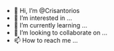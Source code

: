 - 👋 Hi, I’m @Crisantorios
- 👀 I’m interested in ...
- 🌱 I’m currently learning ...
- 💞️ I’m looking to collaborate on ...
- 📫 How to reach me ...

<!---
Crisantorios/Crisantorios is a ✨ special ✨ repository because its `README.md` (this file) appears on your GitHub profile.
You can click the Preview link to take a look at your changes.
--->
